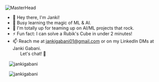 ![MasterHead](https://cdnb.artstation.com/p/assets/images/images/048/282/733/original/exceptrea-gamerroom-1-revisioned-0.gif?1649761105)

- 👋 Hey there, I'm Janki!
- 🌱 Busy learning the magic of ML & AI.
- 👀 I'm totally up for teaming up on AI/ML projects that rock.
- ⚡ Fun fact: I can solve a Rubik's Cube in under 2 minutes!
- 📫 Reach me at jankigabani01@gmail.com or on my LinkedIn DMs at Janki Gabani. <br/>&nbsp;&nbsp;&nbsp;&nbsp;&nbsp; Let's chat! 🚀

<!-- START_SECTION: daily-comment -->

<!-- 2023-11-08 -->
<!-- 2023-11-09 -->
<!-- 2023-11-10 -->
<!-- 2023-11-11 -->
<!-- 2023-11-12 -->
<!-- 2023-11-13 -->
<!-- 2023-11-14 -->
<!-- 2023-11-15 -->
<!-- 2023-11-16 -->
<!-- 2023-11-17 -->
<!-- 2023-11-18 -->
<!-- 2023-11-19 -->
<!-- 2023-11-20 -->
<!-- 2023-11-21 -->
<!-- 2023-11-22 -->
<!-- 2023-11-23 -->
<!-- 2023-11-24 -->
<!-- 2023-11-25 --><!-- END_SECTION: daily-comment -->

  
<p>&nbsp;&nbsp;&nbsp;<img align="center" src="https://github-readme-stats.vercel.app/api?username=jankigabani&show_icons=true&locale=en" alt="jankigabani" /></p>

<p>&nbsp;&nbsp;&nbsp;<img align="center" src="https://github-readme-streak-stats.herokuapp.com/?user=jankigabani" alt="jankigabani" /></p>

